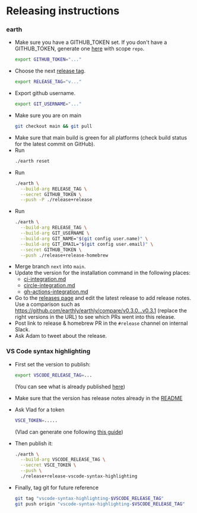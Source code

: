 # Releasing instructions

### earth
* Make sure you have a GITHUB_TOKEN set. If you don't have a GITHUB_TOKEN, generate one [here](https://github.com/settings/tokens) with scope `repo`.
  ```bash
  export GITHUB_TOKEN="..."
  ```
* Choose the next [release tag](https://github.com/earthly/earthly/releases).
  ```bash
  export RELEASE_TAG="v..."
  ```
* Export github username.
  ```bash
  export GIT_USERNAME="..."
  ```
* Make sure you are on main
  ```bash
  git checkout main && git pull
  ```
* Make sure that main build is green for all platforms (check build status for the latest commit on GitHub).
* Run
  ```bash
  ./earth reset
  ```
* Run
  ```bash
  ./earth \
    --build-arg RELEASE_TAG \
    --secret GITHUB_TOKEN \
    --push -P ./release+release
  ```
* Run
  ```bash
  ./earth \
    --build-arg RELEASE_TAG \
    --build-arg GIT_USERNAME \
    --build-arg GIT_NAME="$(git config user.name)" \
    --build-arg GIT_EMAIL="$(git config user.email)" \
    --secret GITHUB_TOKEN \
    --push ./release+release-homebrew
  ```
* Merge branch `next` into `main`.
* Update the version for the installation command in the following places:
  * [ci-integration.md](../docs/guides/ci-integration.md)
  * [circle-integration.md](../docs/examples/circle-integration.md)
  * [gh-actions-integration.md](../docs/examples/gh-actions-integration.md)
* Go to the [releases page](https://github.com/earthly/earthly/releases) and edit the latest release to add release notes. Use a comparison such as https://github.com/earthly/earthly/compare/v0.3.0...v0.3.1 (replace the right versions in the URL) to see which PRs went into this release.
* Post link to release & homebrew PR in the `#release` channel on internal Slack.
* Ask Adam to tweet about the release.

### VS Code syntax highlighting

* First set the version to publish:
  ```bash
  export VSCODE_RELEASE_TAG=...
  ```
  (You can see what is already published [here](https://marketplace.visualstudio.com/items?itemName=earthly.earthfile-syntax-highlighting))
* Make sure that the version has release notes already in the [README](../contrib/vscode-syntax-highlighting/README.md)
* Ask Vlad for a token
  ```bash
  VSCE_TOKEN=.....
  ```
  (Vlad can generate one following [this guide](https://code.visualstudio.com/api/working-with-extensions/publishing-extension#get-a-personal-access-token))

* Then publish it:
  ```bash
  ./earth \
    --build-arg VSCODE_RELEASE_TAG \
    --secret VSCE_TOKEN \
    --push \
    ./release+release-vscode-syntax-highlighting
  ```
* Finally, tag git for future reference
  ```bash
  git tag "vscode-syntax-highlighting-$VSCODE_RELEASE_TAG"
  git push origin "vscode-syntax-highlighting-$VSCODE_RELEASE_TAG"
  ```

